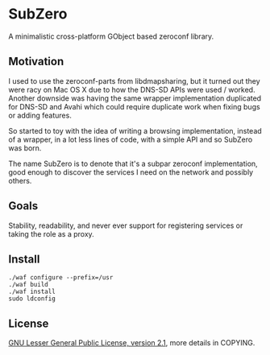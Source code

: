 SubZero
=======

A minimalistic cross-platform GObject based zeroconf library.

Motivation
----------
I used to use the zeroconf-parts from libdmapsharing, but it turned out they were
racy on Mac OS X due to how the DNS-SD APIs were used / worked. Another downside
was having the same wrapper implementation duplicated for DNS-SD and Avahi which
could require duplicate work when fixing bugs or adding features.

So started to toy with the idea of writing a browsing implementation, instead of a
wrapper, in a lot less lines of code, with a simple API and so SubZero was born.

The name SubZero is to denote that it's a subpar zeroconf implementation, good enough to
discover the services I need on the network and possibly others.

Goals
-----
Stability, readability, and never ever support for registering services or taking the role as a proxy.

Install
-------

    ./waf configure --prefix=/usr
    ./waf build
    ./waf install
    sudo ldconfig
    
License
-------
[GNU Lesser General Public License, version 2.1](https://www.gnu.org/licenses/lgpl-2.1.html), more details in COPYING.